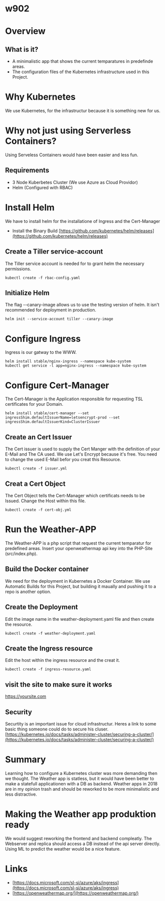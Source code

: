 # w902
# Overview
## What is it?
* A minimalistic app that shows the current temparatures in predefinde areas.
* The configuration files of the Kubernetes infrastructure used in this Project.
# Why Kubernetes
We use Kubernetes, for the infrastructur because it is something new for us.
# Why not just using Serverless Containers?
Using Serveless Containers would have been easier and less fun.
## Requirements
* 3 Node Kuberbetes Cluster (We use Azure as Cloud Providor)
* Helm (Configured with RBAC)
# Install Helm
We have to install helm for the installatione of Ingress and the Cert-Manager
* Install the Binary Build
[https://github.com/kubernetes/helm/releases](https://github.com/kubernetes/helm/releases)
## Create a Tiller service-account
The Tiller service account is needed for to grant helm the necessary permissions.
```
kubectl create -f rbac-config.yaml
```
## Initialize Helm
The flag --canary-image allows us to use the testing version of helm.
It isn't recommended for deployment in production.
```
helm init --service-account tiller --canary-image
```
# Configure Ingress
Ingress is our gatway to the WWW.
```
helm install stable/nginx-ingress --namespace kube-system
kubectl get service -l app=nginx-ingress --namespace kube-system
```
# Configure Cert-Manager
The Cert-Manager is the Application responsible for requesting TSL certificates for your Domain.
```
helm install stable/cert-manager --set ingressShim.defaultIssuerName=letsencrypt-prod --set ingressShim.defaultIssuerKind=ClusterIssuer
```
## Create an Cert Issuer
The Cert issuer is used to supply the Cert Manger with the definition of your E-Mail and The CA used. We use Let's Encrypt because it's free. You need to change the used E-Mail befor you creat this Resource.
```
kubectl create -f issuer.yml
```
## Creat a Cert Object
The Cert Object tells the Cert-Manager which certificats needs to be Issued.
Change the Host within this file.
```
kubectl create -f cert-obj.yml
```
# Run the Weather-APP
The Weather-APP is a php script that request the current temparatur for predefined areas.
Insert your openweathermap api key into the PHP-Site (src/index.php).
## Build the Docker container
We need for the deployment in Kubernetes a Docker Container.
We use Automatic Builds for this Project, but building it maually and pushing it to a repo is another option.
## Create the Deployment
Edit the image name in the weather-deployment.yaml file and then create the resource.
```
kubectl create -f weather-deployment.yaml
```
## Create the Ingress resource
Edit the host within the ingress resource and the creat it.
```
kubectl create -f ingress-resource.yaml
```
## visit the site to make sure it works
https://yoursite.com
## Security
Securtity is an important issue for cloud infrastructur.
Heres a link to some basic thing someone could do to secure his cluser.
[https://kubernetes.io/docs/tasks/administer-cluster/securing-a-cluster/](https://kubernetes.io/docs/tasks/administer-cluster/securing-a-cluster/)
# Summary
Learning how to configure a Kubernetes cluster was more demanding then we thought. The Weather app is statless, but it would have been better to make a statefull applicationen with a DB as backend. 
Weather apps in 2018 are in my opinion trash and should be reworked to be more minimalistic and less distractive. 
# Making the Weather app produktion ready
We would suggest reworking the frontend and backend compleatly.
The Webserver and replica should access a DB instead of the api server directly.
Using ML to predict the weather would be a nice feature.
# Links
* [https://docs.microsoft.com/sl-si/azure/aks/ingress](https://docs.microsoft.com/sl-si/azure/aks/ingress) 
* [https://openweathermap.org/](https://openweathermap.org/)

